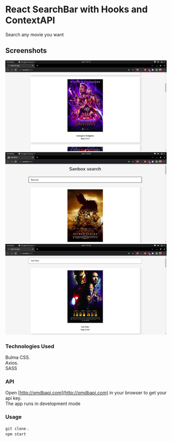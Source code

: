 # React SearchBar with Hooks and ContextAPI

Search any movie you want

## Screenshots

![Avengers!](/src/assets/images/Avengers.png) 
![Avengers!](/src/assets/images/Batman.png) 
![Avengers!](/src/assets/images/Ironman.png) 

### Technologies Used

Bulma CSS.\
Axios.\
SASS

### API

Open [http://omdbapi.com](http://omdbapi.com) in your browser to get your api key.\
The app runs in development mode

### Usage

`git clone` .\
`npm start`







